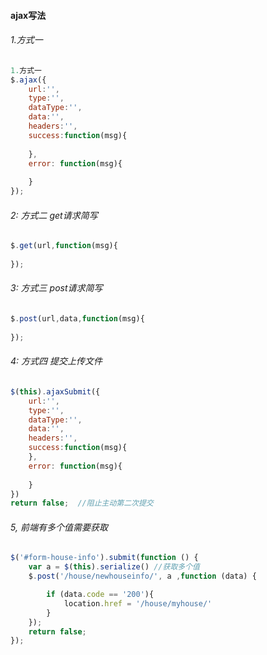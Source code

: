 #### ajax写法

###### 1.方式一

```javascript
1.方式一
$.ajax({
	url:'',
    type:'',
    dataType:'',
    data:'',
    headers:'',
    success:function(msg){
        
    },
    error: function(msg){
        
    }
});
```

###### 2: 方式二 get请求简写

```javascript
$.get(url,function(msg){
    
});
```

###### 3: 方式三 post请求简写

```javascript
$.post(url,data,function(msg){
    
});
```

###### 4: 方式四 提交上传文件

```javascript
$(this).ajaxSubmit({
    url:'',
    type:'',
    dataType:'',
    data:'',
    headers:'',
    success:function(msg){   
    },
    error: function(msg){
        
    }
})
return false;  //阻止主动第二次提交
```

###### 5, 前端有多个值需要获取

```javascript
$('#form-house-info').submit(function () {
    var a = $(this).serialize() //获取多个值
    $.post('/house/newhouseinfo/', a ,function (data) {

        if (data.code == '200'){
            location.href = '/house/myhouse/'
        }
    });
    return false;
});
```

